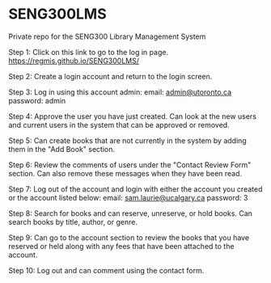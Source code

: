 # SENG300LMS
Private repo for the SENG300 Library Management System

Step 1: Click on this link to go to the log in page.
https://regmis.github.io/SENG300LMS/

Step 2: Create a login account and return to the login screen.

Step 3: Log in using this account admin:
          email: admin@utoronto.ca
          password: admin

Step 4: Approve the user you have just created. Can look at the new users and
        current users in the system that can be approved or removed.

Step 5: Can create books that are not currently in the system by adding them in
        the "Add Book" section.

Step 6: Review the comments of users under the "Contact Review Form" section.
        Can also remove these messages when they have been read.

Step 7: Log out of the account and login with either the account you created or
        the account listed below:
          email: sam.laurie@ucalgary.ca
          password: 3

Step 8: Search for books and can reserve, unreserve, or hold books.
        Can search books by title, author, or genre.

Step 9: Can go to the account section to review the books that you have reserved
        or held along with any fees that have been attached to the account.

Step 10: Log out and can comment using the contact form.
